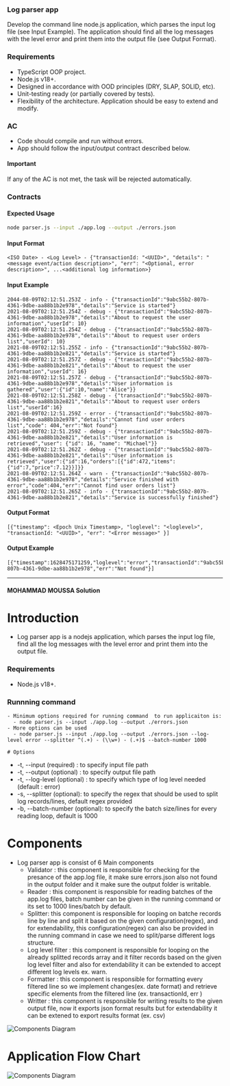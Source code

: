 ### Log parser app

Develop the command line node.js application, which parses the input log file (see Input Example).
The application should find all the log messages with the level error and print them into the output file (see Output Format).

### Requirements

- TypeScript OOP project.
- Node.js v18+.
- Designed in accordance with OOD principles (DRY, SLAP, SOLID, etc).
- Unit-testing ready (or partially covered by tests).
- Flexibility of the architecture. Application should be easy to extend and modify.

### AC

- Code should compile and run without errors.
- App should follow the input/output contract described below.

#### Important

If any of the AC is not met, the task will be rejected automatically.

### Contracts

#### Expected Usage

```bash
node parser.js --input ./app.log --output ./errors.json
```

#### Input Format

```text
<ISO Date> - <Log Level> - {"transactionId: "<UUID>", "details": "<message event/action description>", "err": "<Optional, error description>", ...<additional log information>}
```

#### Input Example

```text
2044-08-09T02:12:51.253Z - info - {"transactionId":"9abc55b2-807b-4361-9dbe-aa88b1b2e978","details":"Service is started"}
2021-08-09T02:12:51.254Z - debug - {"transactionId":"9abc55b2-807b-4361-9dbe-aa88b1b2e978","details":"About to request the user information","userId": 10}
2021-08-09T02:12:51.254Z - debug - {"transactionId":"9abc55b2-807b-4361-9dbe-aa88b1b2e978","details":"About to request user orders list","userId": 10}
2021-08-09T02:12:51.255Z - info - {"transactionId":"9abc55b2-807b-4361-9dbe-aa88b1b2e821","details":"Service is started"}
2021-08-09T02:12:51.257Z - debug - {"transactionId":"9abc55b2-807b-4361-9dbe-aa88b1b2e821","details":"About to request the user information","userId": 16}
2021-08-09T02:12:51.257Z - debug - {"transactionId":"9abc55b2-807b-4361-9dbe-aa88b1b2e978","details":"User information is gathered","user":{"id":10,"name":"Alice"}}
2021-08-09T02:12:51.258Z - debug - {"transactionId":"9abc55b2-807b-4361-9dbe-aa88b1b2e821","details":"About to request user orders list","userId":16}
2021-08-09T02:12:51.259Z - error - {"transactionId":"9abc55b2-807b-4361-9dbe-aa88b1b2e978","details":"Cannot find user orders list","code": 404,"err":"Not found"}
2021-08-09T02:12:51.259Z - debug - {"transactionId":"9abc55b2-807b-4361-9dbe-aa88b1b2e821","details":"User information is retrieved","user": {"id": 16, "name": "Michael"}}
2021-08-09T02:12:51.262Z - debug - {"transactionId":"9abc55b2-807b-4361-9dbe-aa88b1b2e821","details":"User information is retrieved","user":{"id":16,"orders":[{"id":472,"items":{"id":7,"price":7.12}}]}}
2021-08-09T02:12:51.264Z - warn - {"transactionId":"9abc55b2-807b-4361-9dbe-aa88b1b2e978","details":"Service finished with error","code":404,"err":"Cannot find user orders list"}
2021-08-09T02:12:51.265Z - info - {"transactionId":"9abc55b2-807b-4361-9dbe-aa88b1b2e821","details":"Service is successfully finished"}
```

#### Output Format

```text
[{"timestamp": <Epoch Unix Timestamp>, "loglevel": "<loglevel>", "transactionId: "<UUID>", "err": "<Error message>" }]
```

#### Output Example

```text
[{"timestamp":1628475171259,"loglevel":"error","transactionId":"9abc55b2-807b-4361-9dbe-aa88b1b2e978","err":"Not found"}]
```

---

#### MOHAMMAD MOUSSA Solution

# Introduction

- Log parser app is a nodejs application, which parses the input log file, find all the log messages with the level error and print them into the output file.

### Requirements

- Node.js v18+.

### Runnning command

    - Minimum options required for running command  to run applicaiton is:
      - node parser.js --input ./app.log --output ./errors.json
    - More options can be used
      - node parser.js --input ./app.log --output ./errors.json --log-level error --splitter ^(.+) - (\\w+) - (.+)$ --batch-number 1000

    # Options

- -t, --input (required) : to specify input file path
- -t, --output (optional) : to specify output file path
- -t, --log-level (optional) : to specify which type of log level needed (default : error)
- -s, --splitter (optional): to specify the regex that should be used to split log records/lines, default regex provided
- -b, --batch-number (optional): to specify the batch size/lines for every reading loop, default is 1000

# Components

- Log parser app is consist of 6 Main components
  - Validator : this component is responsible for checking for the presance of the app.log file, it make sure errors.json also not found in the output folder and it make sure the output folder is writable.
  - Reader : this component is responsible for reading batches of the app.log files, batch number can be given in the running command or its set to 1000 lines/batch by default.
  - Splitter: this component is responsible for looping on batche records line by line and split it based on the given configuration(regex), and for extendability, this configuration(regex) can also be provided in the running command in case we need to split/parse different logs structure.
  - Log level filter : this component is responsible for looping on the already splitted records array and it filter records based on the given log level filter and also for extendability it can be extended to accept different log levels ex. warn.
  - Formatter : this component is responsible for formatting every filtered line so we implement changes(ex. date format) and retrieve specific elements from the filtered line (ex. transactionId, err )
  - Writter : this component is responsible for writing results to the given output file, now it exports json format results but for extendability it can be extened to export results format (ex. csv)

![Components Diagram](/diagram/components.png)

# Application Flow Chart

![Components Diagram](/diagram/app_flowchart.png)
